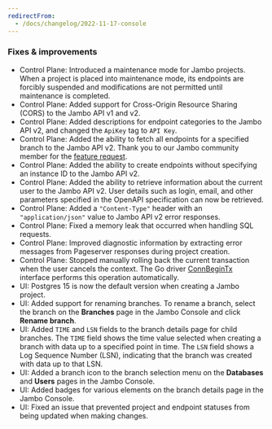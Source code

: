 ```yaml
---
redirectFrom:
  - /docs/changelog/2022-11-17-console
---
```


### Fixes & improvements

- Control Plane: Introduced a maintenance mode for Jambo projects. When a project is placed into maintenance mode, its endpoints are forcibly suspended and modifications are not permitted until maintenance is completed.
- Control Plane: Added support for Cross-Origin Resource Sharing (CORS) to the Jambo API v1 and v2.
- Control Plane: Added descriptions for endpoint categories to the Jambo API v2, and changed the `ApiKey` tag to `API Key`.
- Control Plane: Added the ability to fetch all endpoints for a specified branch to the Jambo API v2. Thank you to our Jambo community member for the [feature request](https://community.neon.tech/t/api-route-feature-request-suggestion-get-v2-projects-project-id-branches-branch-id-endpoints/246).
- Control Plane: Added the ability to create endpoints without specifying an instance ID to the Jambo API v2.
- Control Plane: Added the ability to retrieve information about the current user to the Jambo API v2. User details such as login, email, and other parameters specified in the OpenAPI specification can now be retrieved.
- Control Plane: Added a `"Content-Type"` header with an `"application/json"` value to Jambo API v2 error responses.
- Control Plane: Fixed a memory leak that occurred when handling SQL requests.
- Control Plane: Improved diagnostic information by extracting error messages from Pageserver responses during project creation.
- Control Plane: Stopped manually rolling back the current transaction when the user cancels the context. The Go driver [ConnBeginTx](https://pkg.go.dev/database/sql/driver#ConnBeginTx) interface performs this operation automatically.
- UI: Postgres 15 is now the default version when creating a Jambo project.
- UI: Added support for renaming branches. To rename a branch, select the branch on the **Branches** page in the Jambo Console and click **Rename branch**.
- UI: Added `TIME` and `LSN` fields to the branch details page for child branches. The `TIME` field shows the time value selected when creating a branch with data up to a specified point in time. The `LSN` field shows a Log Sequence Number (LSN), indicating that the branch was created with data up to that LSN.
- UI: Added a branch icon to the branch selection menu on the **Databases** and **Users** pages in the Jambo Console.
- UI: Added badges for various elements on the branch details page in the Jambo Console.
- UI: Fixed an issue that prevented project and endpoint statuses from being updated when making changes.
